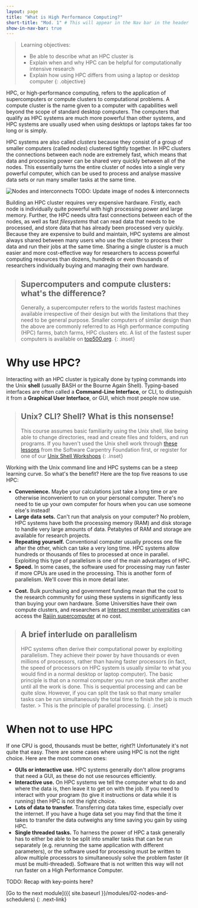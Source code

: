 ```yaml
---
layout: page
title: "What is High Performance Computing?"
short-title: "Mod. 1" # This will appear in the Nav bar in the header
show-in-nav-bar: true
---
```


> Learning objectives:
> - Be able to describe what an HPC cluster is
> - Explain when and why HPC can be helpful for computationally intensive research
> - Explain how using HPC differs from using a laptop or desktop computer
{: .objective}

HPC, or high-performance computing, refers to the application of supercomputers or compute clusters to computational problems. A compute cluster is the name given to a computer with capabilities well beyond the scope of standard desktop computers. The computers that qualify as HPC systems are much more powerful than other systems, and HPC systems are usually used when using desktops or laptops takes far too long or is simply.

HPC systems are also called *clusters* because they consist of a group of smaller computers (called *nodes*) clustered tightly together. In HPC clusters the connections between each node are extremely fast, which means that data and processing power can be shared very quickly between all of the nodes. This essentially turns the entire cluster of nodes into a single very powerful computer, which can be used to process and analyse massive data sets or run many smaller tasks at the same time.

![Nodes and interconnects](http://training.nectar.org.au/package04/sections/images/CloudVsHPC.png)
TODO: Update image of nodes & interconnects

Building an HPC cluster requires very expensive hardware. Firstly, each node is individually quite powerful with high processing power and large memory. Further, the HPC needs ultra fast connections between each of the nodes, as well as fast *filesystems* that can read data that needs to be processed, and store data that has already been processed very quickly. Because they are expensive to build and maintain, HPC systems are almost always shared between many users who use the cluster to process their data and run their jobs at the same time. Sharing a single cluster is a much easier and more cost-effective way for researchers to access powerful computing resources than dozens, hundreds or even thousands of researchers individually buying and managing their own hardware.


> ## Supercomputers and compute clusters: what's the difference?
> Generally, a supercomputer refers to the worlds fastest machines available irrespective of their design but with the limitations that they need to be general purpose. Smaller computers of similar design than the above are commonly referred to as High performance computing (HPC) farms, batch farms, HPC clusters etc. A list of the fastest super computers is available on [top500.org](https://www.top500.org/lists/).
{: .inset}


# Why use HPC?
Interacting with an HPC cluster is typically done by typing commands into the Unix **shell** (usually BASH or the Bourne Again Shell). Typing-based interfaces are often called a **Command-Line Interface**, or CLI, to distinguish it from a **Graphical User Interface**, or GUI, which most people now use.

> ## Unix? CLI? Shell? What is this nonsense!
> This course assumes basic familiarity using the Unix shell, like being able to change directories, read and create files and folders, and run programs. If you haven't used the Unix shell work through [these lessons](http://swcarpentry.github.io/shell-novice/) from the Software Carpentry Foundation first, or register for one of our [Unix Shell Workshops](http://intersect.org.au/training)
{: .inset}

Working with the Unix command line and HPC systems can be a steep learning curve. So what's the benefit? Here are the top five reasons to use HPC:


- **Convenience.** Maybe your calculations just take a long time or are otherwise inconvenient to run on your personal computer. There's no need to tie up your own computer for hours when you can use someone else's instead!
- **Large data sets.** Can't run that analysis on your computer? No problem, HPC systems have both the processing memory (RAM) and disk storage to handle very large amounts of data. Petabytes of RAM and storage are available for research projects.
- **Repeating yourself.** Conventional computer usually process one file after the other, which can take a very long time. HPC systems allow hundreds or thousands of files to processed at once in parallel. Exploiting this type of parallelism is one of the main advantages of HPC.
- **Speed.** In some cases, the software used for processing may run faster if more CPUs are used in the processing. This is another form of parallelism. We'll cover this in more detail later.
* **Cost.** Bulk purchasing and government funding mean that the cost to the research community for using these systems in significantly less than buying your own hardware. Some Universities have their own compute clusters, and researchers at [Intersect member universities](http://intersect.org.au/content/members) can access the [Raijin supercomputer](http://nci.org.au/systems-services/peak-system/raijin/) at no cost.


>## A brief interlude on parallelism
> HPC systems often derive their computational power by exploiting parallelism. They achieve their power by have thousands or even millions of processors, rather than having faster processors (in fact, the speed of processors on HPC system is usually similar to what you would find in a normal desktop or laptop computer).
>The basic principle is that on a normal computer you run one task after another until all the work is done. This is sequential processing and can be quite slow. However, if you can split the task so that many smaller tasks can be run simultaneously the total time to finish the job is much faster. > This is the principle of parallel processing.
{: .inset}



# When not to use HPC
If one CPU is good, thousands must be better, right?! Unfortunately it's not quite that easy. There are some cases where using HPC is not the right choice. Here are the most common ones:
- **GUIs or interactive use.** HPC systems generally don't allow programs that need a GUI, as these do not use resources efficiently.
- **Interactive use.** On HPC systems we tell the computer what to do and where the data is, then leave it to get on with the job. If you need to interact with your program (to give it instructions or data while it is running) then HPC is not the right choice.
- **Lots of data to transfer.** Transferring data takes time, especially over the internet. If you have a huge data set you may find that the time it takes to transfer the data outweighs any time saving you gain by using HPC.
- **Single threaded tasks.** To harness the power of HPC a task generally has to either be able to be split into smaller tasks that can be run separately (e.g. rerunning the same application with different parameters), or the software used for processing must be written to allow multiple processors to simultaneously solve the problem faster (it must be multi-threaded). Software that is not written this way will not run faster on a High Performance Computer.

TODO: Recap with key-points here?

[Go to the next module]({{ site.baseurl }}/modules/02-nodes-and-schedulers)
{: .next-link}
